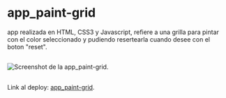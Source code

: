# app_paint-grid
app realizada en HTML, CSS3 y Javascript, refiere a una grilla para pintar con el color seleccionado y pudiendo resertearla cuando desee con el boton "reset".

##
![Screenshot de la app_paint-grid.]()
##
Link al deploy:  [app_paint-grid](https://app-paint-grid.vercel.app/).
